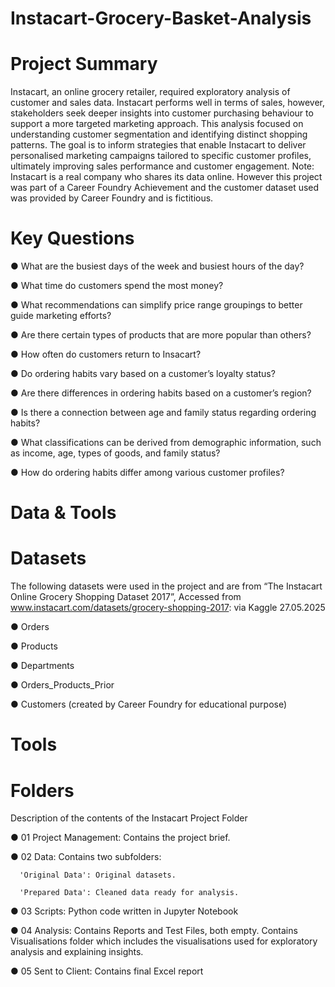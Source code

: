 # Instacart-Grocery-Basket-Analysis
# Project Summary

Instacart, an online grocery retailer, required exploratory analysis of customer and sales data. Instacart performs well in terms of sales, however, stakeholders seek deeper insights into customer purchasing behaviour to support a more targeted marketing approach. This analysis focused on understanding customer segmentation and identifying distinct shopping patterns. The goal is to inform strategies that enable Instacart to deliver personalised marketing campaigns tailored to specific customer profiles, ultimately improving sales performance and customer engagement. Note: Instacart is a real company who shares its data online. However this project was part of a Career Foundry Achievement and the customer dataset used was provided by Career Foundry and is fictitious. 

# Key Questions

● What are the busiest days of the week and busiest hours of the day?

● What time do customers spend the most money?

● What recommendations can simplify price range groupings to better guide marketing efforts?

● Are there certain types of products that are more popular than others?

● How often do customers return to Insacart?

● Do ordering habits vary based on a customer’s loyalty status?

● Are there differences in ordering habits based on a customer’s region?

● Is there a connection between age and family status regarding ordering habits?

● What classifications can be derived from demographic information, such as income, age,  types of goods, and family status?

● How do ordering habits differ among various customer profiles?

# Data & Tools

# Datasets

The following datasets were used in the project and are from “The Instacart Online Grocery Shopping
Dataset 2017”, Accessed from www.instacart.com/datasets/grocery-shopping-2017: via Kaggle 27.05.2025

● Orders

● Products

● Departments

● Orders_Products_Prior

● Customers (created by Career Foundry for educational purpose)

# Tools




# Folders

Description of the contents of the Instacart Project Folder

● 01 Project Management: Contains the project brief.

● 02 Data: Contains two subfolders: 

      'Original Data': Original datasets.

      'Prepared Data': Cleaned data ready for analysis.

● 03 Scripts: Python code written in Jupyter Notebook

● 04 Analysis: Contains Reports and Test Files, both empty. Contains Visualisations folder which includes the visualisations used for exploratory analysis and explaining insights.

● 05 Sent to Client: Contains final Excel report
